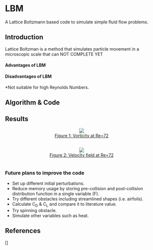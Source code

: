 # LBM
A Lattice Boltzmann based code to simulate simple fluid flow problems.


## Introduction
Lattice Boltzman is a method that simulates particle movement in a microscopic scale that can 
NOT COMPLETE YET
#### Advantages of LBM

#### Disadvantages of LBM
*Not suitable for high Reynolds Numbers.

## Algorithm & Code

## Results


<p align="center">
<img src="https://user-images.githubusercontent.com/98285490/152075478-80b5f972-3c27-4340-8027-6ac7b1d5b143.png"> 
  <b></b><br>
  <a href="#">Figure 1: Vorticity at Re=72</a>
  <br><br>

</p>


  
<p align="center">
<img src="https://user-images.githubusercontent.com/98285490/152075152-bbf5ab45-2c9f-4ffb-9f26-073cbb094fc6.png">
    <b></b><br>
  <a href="#">Figure 2: Velocity field at Re=72</a>
  <br><br>
</p>


### Future plans to improve the code
* Set up different initial perturbations.
* Reduce memory usage by storing pre-collision and post-collision distribution function in a single variable (F).
* Try different obstacles including streamlined shapes (i.e. airfoils).
* Calculate C<sub>D</sub> & C<sub>L</sub> and compare it to literature value.
* Try spinning obstacle.
* Simulate other variables such as heat.

## References
[]


